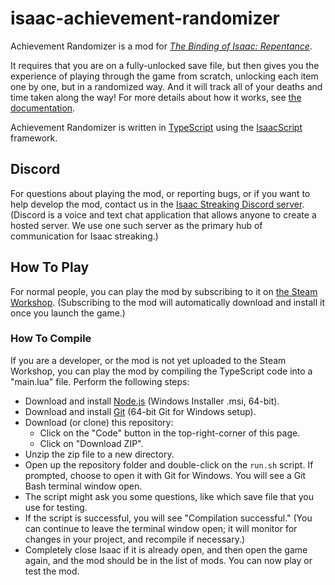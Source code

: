 # isaac-achievement-randomizer

Achievement Randomizer is a mod for _[The Binding of Isaac: Repentance](https://store.steampowered.com/app/1426300/The_Binding_of_Isaac_Repentance/)_.

It requires that you are on a fully-unlocked save file, but then gives you the experience of playing through the game from scratch, unlocking each item one by one, but in a randomized way. And it will track all of your deaths and time taken along the way! For more details about how it works, see [the documentation](docs/about.md).

Achievement Randomizer is written in [TypeScript](https://www.typescriptlang.org/) using the [IsaacScript](https://isaacscript.github.io/) framework.

## Discord

For questions about playing the mod, or reporting bugs, or if you want to help develop the mod, contact us in the [Isaac Streaking Discord server](https://discord.gg/GwhUeQjHTF). (Discord is a voice and text chat application that allows anyone to create a hosted server. We use one such server as the primary hub of communication for Isaac streaking.)

## How To Play

For normal people, you can play the mod by subscribing to it on [the Steam Workshop](https://steamcommunity.com/app/250900/workshop/). (Subscribing to the mod will automatically download and install it once you launch the game.)

### How To Compile

If you are a developer, or the mod is not yet uploaded to the Steam Workshop, you can play the mod by compiling the TypeScript code into a "main.lua" file. Perform the following steps:

- Download and install [Node.js](https://nodejs.org/en/download/) (Windows Installer .msi, 64-bit).
- Download and install [Git](https://git-scm.com/download/win) (64-bit Git for Windows setup).
- Download (or clone) this repository:
  - Click on the "Code" button in the top-right-corner of this page.
  - Click on "Download ZIP".
- Unzip the zip file to a new directory.
- Open up the repository folder and double-click on the `run.sh` script. If prompted, choose to open it with Git for Windows. You will see a Git Bash terminal window open.
- The script might ask you some questions, like which save file that you use for testing.
- If the script is successful, you will see "Compilation successful." (You can continue to leave the terminal window open; it will monitor for changes in your project, and recompile if necessary.)
- Completely close Isaac if it is already open, and then open the game again, and the mod should be in the list of mods. You can now play or test the mod.
